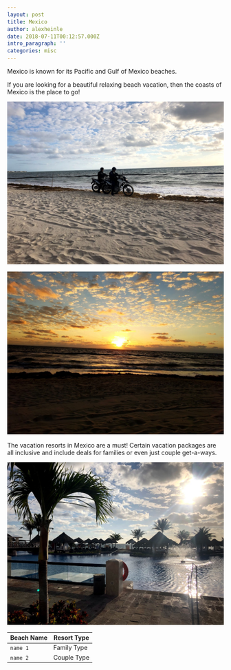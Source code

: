 ```yaml
---
layout: post
title: Mexico
author: alexheinle
date: 2018-07-11T00:12:57.000Z
intro_paragraph: ''
categories: misc
---
```


Mexico is known for its Pacific and Gulf of Mexico beaches.

If you are looking for a beautiful relaxing beach vacation, then the coasts of
Mexico is the place to go!

![Mexico Beach Photo](/images/mexicoBeach.jpg)


![Mexico Beach Photo](/images/mexicoSunset.jpg)


The vacation resorts in Mexico are a must! Certain vacation packages are all
inclusive and include deals for families or even just couple get-a-ways.

![Mexico Beach Photo](/images/mexicoResort.jpg)

| Beach Name | Resort Type |
| --- | --- |
| `name 1` | Family Type |
| `name 2` | Couple Type |

